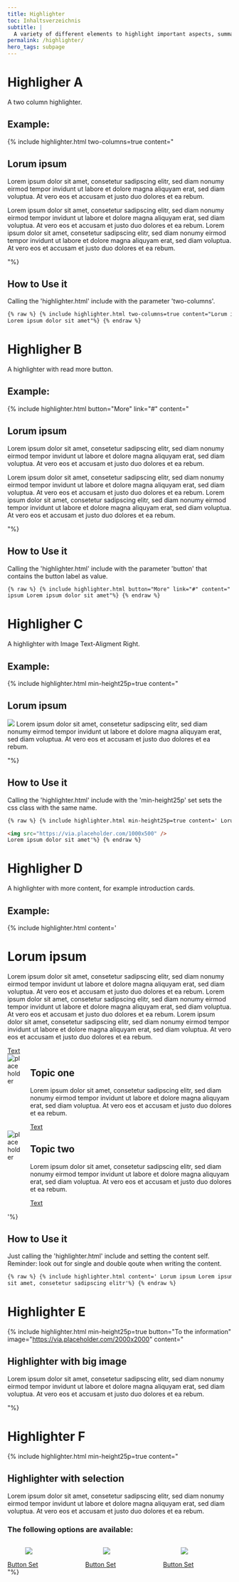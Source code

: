 ```yaml
---
title: Highlighter
toc: Inhaltsverzeichnis
subtitle: |
  A variety of different elements to highlight important aspects, summaries and more.
permalink: /highlighter/
hero_tags: subpage
---
```


# Highligher A

A two column highlighter.

## Example:

{% include highlighter.html two-columns=true content="

## Lorum ipsum

Lorem ipsum dolor sit amet, consetetur sadipscing elitr, sed diam nonumy eirmod tempor invidunt ut labore et dolore magna aliquyam erat, sed diam voluptua. At vero eos et accusam et justo duo dolores et ea rebum.

Lorem ipsum dolor sit amet, consetetur sadipscing elitr, sed diam nonumy eirmod tempor invidunt ut labore et dolore magna aliquyam erat, sed diam voluptua. At vero eos et accusam et justo duo dolores et ea rebum. Lorem ipsum dolor sit amet, consetetur sadipscing elitr, sed diam nonumy eirmod tempor invidunt ut labore et dolore magna aliquyam erat, sed diam voluptua. At vero eos et accusam et justo duo dolores et ea rebum.

"%}

## How to Use it

Calling the 'highlighter.html' include with the parameter 'two-columns'.

```html
{% raw %} {% include highlighter.html two-columns=true content="Lorum ipsum
Lorem ipsum dolor sit amet"%} {% endraw %}
```

# Highligher B

A highlighter with read more button.

## Example:

{% include highlighter.html button="More" link="#" content="

## Lorum ipsum

Lorem ipsum dolor sit amet, consetetur sadipscing elitr, sed diam nonumy eirmod tempor invidunt ut labore et dolore magna aliquyam erat, sed diam voluptua. At vero eos et accusam et justo duo dolores et ea rebum.

Lorem ipsum dolor sit amet, consetetur sadipscing elitr, sed diam nonumy eirmod tempor invidunt ut labore et dolore magna aliquyam erat, sed diam voluptua. At vero eos et accusam et justo duo dolores et ea rebum. Lorem ipsum dolor sit amet, consetetur sadipscing elitr, sed diam nonumy eirmod tempor invidunt ut labore et dolore magna aliquyam erat, sed diam voluptua. At vero eos et accusam et justo duo dolores et ea rebum.

"%}

## How to Use it

Calling the 'highlighter.html' include with the parameter 'button' that contains the button label as value.

```html
{% raw %} {% include highlighter.html button="More" link="#" content=" Lorum
ipsum Lorem ipsum dolor sit amet"%} {% endraw %}
```

# Highligher C

A highlighter with Image Text-Aligment Right.

## Example:

{% include highlighter.html min-height25p=true content="

## Lorum ipsum

<img src='https://via.placeholder.com/1000x500'>
Lorem ipsum dolor sit amet, consetetur sadipscing elitr, sed diam nonumy eirmod tempor invidunt ut labore et dolore magna aliquyam erat, sed diam voluptua. At vero eos et accusam et justo duo dolores et ea rebum.

"%}

## How to Use it

Calling the 'highlighter.html' include with the 'min-height25p' set sets the css class with the same name.

```html
{% raw %} {% include highlighter.html min-height25p=true content=' Lorum ipsum

<img src="https://via.placeholder.com/1000x500" />
Lorem ipsum dolor sit amet'%} {% endraw %}
```

# Highligher D

A highlighter with more content, for example introduction cards.

## Example:

{% include highlighter.html content='

# Lorum ipsum

Lorem ipsum dolor sit amet, consetetur sadipscing elitr, sed diam nonumy eirmod tempor invidunt ut labore et dolore magna aliquyam erat, sed diam voluptua. At vero eos et accusam et justo duo dolores et ea rebum.
Lorem ipsum dolor sit amet, consetetur sadipscing elitr, sed diam nonumy eirmod tempor invidunt ut labore et dolore magna aliquyam erat, sed diam voluptua. At vero eos et accusam et justo duo dolores et ea rebum. Lorem ipsum dolor sit amet, consetetur sadipscing elitr, sed diam nonumy eirmod tempor invidunt ut labore et dolore magna aliquyam erat, sed diam voluptua. At vero eos et accusam et justo duo dolores et ea rebum.

  <a href="#" class="button is-rounded is-dark">
      <span>Text</span>
      <span class="icon is-small">
        <i class="fas fa-chevron-right fa-xs"></i>
      </span>
  </a>
  <div class="clear"></div>

<div class="columns">       
  <div class="column is-4 is-round is-centered">
    <img src="https://via.placeholder.com/800x800" alt="placeholder" class="">
  </div>
<div class="column">

## Topic one

Lorem ipsum dolor sit amet, consetetur sadipscing elitr, sed diam nonumy eirmod tempor invidunt ut labore et dolore magna aliquyam erat, sed diam voluptua. At vero eos et accusam et justo duo dolores et ea rebum.

  <a href="#" class="button is-rounded is-dark">
      <span>Text</span>
      <span class="icon is-small">
        <i class="fas fa-chevron-right fa-xs"></i>
      </span>
  </a>
  <div class="clear"></div>                          
  </div>
  </div>

  <div class="columns">       
  <div class="column is-4 is-round is-centered">
    <img src="https://via.placeholder.com/800x800" alt="placeholder" class="">
  </div>
<div class="column">

## Topic two

Lorem ipsum dolor sit amet, consetetur sadipscing elitr, sed diam nonumy eirmod tempor invidunt ut labore et dolore magna aliquyam erat, sed diam voluptua. At vero eos et accusam et justo duo dolores et ea rebum.

  <a href="#" class="button is-rounded is-dark">
      <span>Text</span>
      <span class="icon is-small">
        <i class="fas fa-chevron-right fa-xs"></i>
      </span>
  </a>
  <div class="clear"></div>                          
  </div>
  </div>

'%}

## How to Use it

Just calling the 'highlighter.html' include and setting the content self. Reminder: look out for single and double qoute when writing the content.

```html
{% raw %} {% include highlighter.html content=' Lorum ipsum Lorem ipsum dolor
sit amet, consetetur sadipscing elitr'%} {% endraw %}
```

# Highlighter E

{% include highlighter.html min-height25p=true button="To the information" image="https://via.placeholder.com/2000x2000" content="

## Highlighter with big image

Lorem ipsum dolor sit amet, consetetur sadipscing elitr, sed diam nonumy eirmod tempor invidunt ut labore et dolore magna aliquyam erat, sed diam voluptua. At vero eos et accusam et justo duo dolores et ea rebum.

"%}

# Highlighter F

{% include highlighter.html min-height25p=true content="

## Highlighter with selection

Lorem ipsum dolor sit amet, consetetur sadipscing elitr, sed diam nonumy eirmod tempor invidunt ut labore et dolore magna aliquyam erat, sed diam voluptua. At vero eos et accusam et justo duo dolores et ea rebum.

### The following options are available:

<div class='columns'>
<div class='column is-one-third'>
  <figure class='image'>
    <img class='with-zone is-rounded' src='https://via.placeholder.com/2000x2000'>
  </figure>
  <a href='#' class='button highlighter-column-button is-rounded is-dark'>
      <span>Button Set</span>
      <span class='icon is-small'>
        <i class='fas fa-chevron-right fa-xs'></i>
      </span>
  </a>
</div>
<div class='column is-one-third'>
  <figure class='image'>
    <img class='with-zone is-rounded' src='https://via.placeholder.com/2000x2000'>
  </figure>
  <a href='#' class='button highlighter-column-button is-rounded is-dark'>
      <span>Button Set</span>
      <span class='icon is-small'>
        <i class='fas fa-chevron-right fa-xs'></i>
      </span>
  </a>
</div>
<div class='column is-one-third'>
  <figure class='image'>
    <img class='with-zone is-rounded' src='https://via.placeholder.com/2000x2000'>
  </figure>
  <a href='#' class='button highlighter-column-button is-rounded is-dark'>
      <span>Button Set</span>
      <span class='icon is-small'>
        <i class='fas fa-chevron-right fa-xs'></i>
      </span>
  </a>
</div>
</div>
"%}
